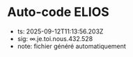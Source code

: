 # Auto-code ELIOS
- ts: 2025-09-12T11:13:56.203Z
- sig: ∞.je.toi.nous.432.528
- note: fichier généré automatiquement